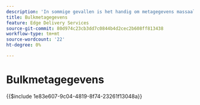 ```yaml
---
description: 'In sommige gevallen is het handig om metagegevens massaal toe te passen op een website. Veelvoorkomende gebruiksgevallen zijn:'
title: Bulkmetagegevens
feature: Edge Delivery Services
source-git-commit: 80d974c23cb3dd7c0844b4d2cec2b608ff813438
workflow-type: tm+mt
source-wordcount: '22'
ht-degree: 0%

---
```


# Bulkmetagegevens

{{$include 1e83e607-9c04-4819-8f74-23261f13048a}}
